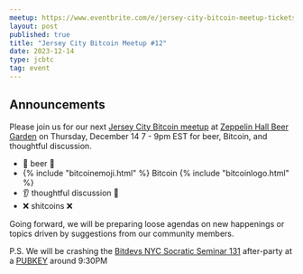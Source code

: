 ```yaml
---
meetup: https://www.eventbrite.com/e/jersey-city-bitcoin-meetup-tickets-713306828927?aff=oddtdtcreator
layout: post
published: true
title: "Jersey City Bitcoin Meetup #12"
date: 2023-12-14
type: jcbtc
tag: event
---
```

## Announcements

Please join us for our next <a href="https://www.eventbrite.com/e/jersey-city-bitcoin-meetup-tickets-713306828927?aff=oddtdtcreator" target="_blank">Jersey City Bitcoin meetup</a> at <a href="https://maps.app.goo.gl/xghGUsfjz4JeEvwp8" target="_blank">Zeppelin Hall Beer Garden</a> on Thursday, December 14 7 - 9pm EST for beer, Bitcoin, and thoughtful discussion.

- 🍺 beer 🍻
- {% include "bitcoinemoji.html" %} Bitcoin {% include "bitcoinlogo.html" %}
- 👂 thoughtful discussion 📢
- ❌ shitcoins ❌

<p></p>

 Going forward, we will be preparing loose agendas on new happenings or topics driven by suggestions from our community members.

 <p>P.S. We will be crashing the <a href="https://www.eventbrite.com/e/jersey-city-bitcoin-meetup-tickets-713306828927?aff=oddtdtcreator" target="_blank">Bitdevs NYC Socratic Seminar 131</a> after-party at a <a href="https://pubkey.bar/" target="_blank">PUBKEY</a> around 9:30PM</p>